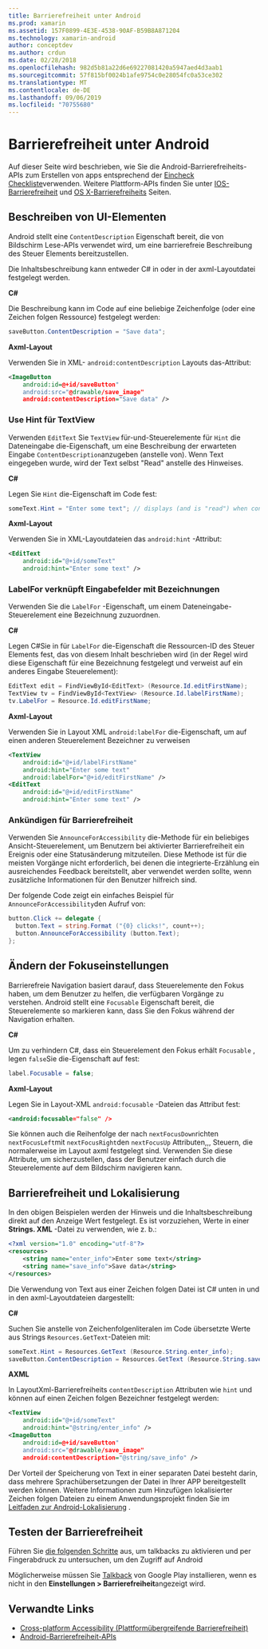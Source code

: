 ```yaml
---
title: Barrierefreiheit unter Android
ms.prod: xamarin
ms.assetid: 157F0899-4E3E-4538-90AF-B59B8A871204
ms.technology: xamarin-android
author: conceptdev
ms.author: crdun
ms.date: 02/28/2018
ms.openlocfilehash: 982d5b81a22d6e69227081420a5947aed4d3aab1
ms.sourcegitcommit: 57f815bf0024b1afe9754c0e28054fc0a53ce302
ms.translationtype: MT
ms.contentlocale: de-DE
ms.lasthandoff: 09/06/2019
ms.locfileid: "70755680"
---
```

# <a name="accessibility-on-android"></a>Barrierefreiheit unter Android

Auf dieser Seite wird beschrieben, wie Sie die Android-Barrierefreiheits-APIs zum Erstellen von apps entsprechend der [Eincheck Checkliste](~/cross-platform/app-fundamentals/accessibility.md)verwenden.
Weitere Plattform-APIs finden Sie unter [IOS-Barrierefreiheit](~/ios/app-fundamentals/accessibility.md) und [OS X-Barrierefreiheits](~/mac/app-fundamentals/accessibility.md) Seiten.

## <a name="describing-ui-elements"></a>Beschreiben von UI-Elementen

Android stellt eine `ContentDescription` Eigenschaft bereit, die von Bildschirm Lese-APIs verwendet wird, um eine barrierefreie Beschreibung des Steuer Elements bereitzustellen.

Die Inhaltsbeschreibung kann entweder C# in oder in der axml-Layoutdatei festgelegt werden.

**C#**

Die Beschreibung kann im Code auf eine beliebige Zeichenfolge (oder eine Zeichen folgen Ressource) festgelegt werden:

```csharp
saveButton.ContentDescription = "Save data";
```

**Axml-Layout**

Verwenden Sie in XML- `android:contentDescription` Layouts das-Attribut:

```xml
<ImageButton
    android:id=@+id/saveButton"
    android:src="@drawable/save_image"
    android:contentDescription="Save data" />
```

### <a name="use-hint-for-textview"></a>Use Hint für TextView

Verwenden `EditText` Sie `TextView` für-und-Steuerelemente für `Hint` die Dateneingabe die-Eigenschaft, um eine Beschreibung der erwarteten Eingabe `ContentDescription`anzugeben (anstelle von).
Wenn Text eingegeben wurde, wird der Text selbst "Read" anstelle des Hinweises.

**C#**

Legen Sie `Hint` die-Eigenschaft im Code fest:

```csharp
someText.Hint = "Enter some text"; // displays (and is "read") when control is empty
```

**Axml-Layout**

Verwenden Sie in XML-Layoutdateien das `android:hint` -Attribut:

```xml
<EditText
    android:id="@+id/someText"
    android:hint="Enter some text" />
```

### <a name="labelfor-links-input-fields-with-labels"></a>LabelFor verknüpft Eingabefelder mit Bezeichnungen

Verwenden Sie die `LabelFor` -Eigenschaft, um einem Dateneingabe-Steuerelement eine Bezeichnung zuzuordnen.

**C#**

Legen C#Sie in für `LabelFor` die-Eigenschaft die Ressourcen-ID des Steuer Elements fest, das von diesem Inhalt beschrieben wird (in der Regel wird diese Eigenschaft für eine Bezeichnung festgelegt und verweist auf ein anderes Eingabe Steuerelement):

```csharp
EditText edit = FindViewById<EditText> (Resource.Id.editFirstName);
TextView tv = FindViewById<TextView> (Resource.Id.labelFirstName);
tv.LabelFor = Resource.Id.editFirstName;
```

**Axml-Layout**

Verwenden Sie in Layout XML `android:labelFor` die-Eigenschaft, um auf einen anderen Steuerelement Bezeichner zu verweisen

```xml
<TextView
    android:id="@+id/labelFirstName"
    android:hint="Enter some text"
    android:labelFor="@+id/editFirstName" />
<EditText
    android:id="@+id/editFirstName"
    android:hint="Enter some text" />
```

### <a name="announce-for-accessibility"></a>Ankündigen für Barrierefreiheit

Verwenden Sie `AnnounceForAccessibility` die-Methode für ein beliebiges Ansicht-Steuerelement, um Benutzern bei aktivierter Barrierefreiheit ein Ereignis oder eine Statusänderung mitzuteilen. Diese Methode ist für die meisten Vorgänge nicht erforderlich, bei denen die integrierte-Erzählung ein ausreichendes Feedback bereitstellt, aber verwendet werden sollte, wenn zusätzliche Informationen für den Benutzer hilfreich sind.

Der folgende Code zeigt ein einfaches Beispiel für `AnnounceForAccessibility`den Aufruf von:

```csharp
button.Click += delegate {
  button.Text = string.Format ("{0} clicks!", count++);
  button.AnnounceForAccessibility (button.Text);
};
```

## <a name="changing-focus-settings"></a>Ändern der Fokuseinstellungen

Barrierefreie Navigation basiert darauf, dass Steuerelemente den Fokus haben, um dem Benutzer zu helfen, die verfügbaren Vorgänge zu verstehen. Android stellt eine `Focusable` Eigenschaft bereit, die Steuerelemente so markieren kann, dass Sie den Fokus während der Navigation erhalten.

**C#**

Um zu verhindern C#, dass ein Steuerelement den Fokus erhält `Focusable` , legen `false`Sie die-Eigenschaft auf fest:

```csharp
label.Focusable = false;
```

**Axml-Layout**

Legen Sie in Layout-XML `android:focusable` -Dateien das Attribut fest:

```xml
<android:focusable="false" />
```

Sie können auch die Reihenfolge der nach `nextFocusDown`richten `nextFocusLeft`mit `nextFocusRight`den `nextFocusUp` Attributen,,, Steuern, die normalerweise im Layout axml festgelegt sind. Verwenden Sie diese Attribute, um sicherzustellen, dass der Benutzer einfach durch die Steuerelemente auf dem Bildschirm navigieren kann.

## <a name="accessibility-and-localization"></a>Barrierefreiheit und Lokalisierung

In den obigen Beispielen werden der Hinweis und die Inhaltsbeschreibung direkt auf den Anzeige Wert festgelegt. Es ist vorzuziehen, Werte in einer **Strings. XML** -Datei zu verwenden, wie z. b.:

```xml
<?xml version="1.0" encoding="utf-8"?>
<resources>
    <string name="enter_info">Enter some text</string>
    <string name="save_info">Save data</string>
</resources>
```

Die Verwendung von Text aus einer Zeichen folgen Datei ist C# unten in und in den axml-Layoutdateien dargestellt:

**C#**

Suchen Sie anstelle von Zeichenfolgenliteralen im Code übersetzte Werte aus Strings `Resources.GetText`-Dateien mit:

```csharp
someText.Hint = Resources.GetText (Resource.String.enter_info);
saveButton.ContentDescription = Resources.GetText (Resource.String.save_info);
```

**AXML**

In LayoutXml-Barrierefreiheits `contentDescription` Attributen wie `hint` und können auf einen Zeichen folgen Bezeichner festgelegt werden:

```xml
<TextView
    android:id="@+id/someText"
    android:hint="@string/enter_info" />
<ImageButton
    android:id=@+id/saveButton"
    android:src="@drawable/save_image"
    android:contentDescription="@string/save_info" />
```

Der Vorteil der Speicherung von Text in einer separaten Datei besteht darin, dass mehrere Sprachübersetzungen der Datei in Ihrer APP bereitgestellt werden können. Weitere Informationen zum Hinzufügen lokalisierter Zeichen folgen Dateien zu einem Anwendungsprojekt finden Sie im [Leitfaden zur Android-Lokalisierung](~/android/app-fundamentals/localization.md) .

## <a name="testing-accessibility"></a>Testen der Barrierefreiheit

Führen Sie [die folgenden Schritte](https://developer.android.com/training/accessibility/testing.html#how-to) aus, um talkbacks zu aktivieren und per Fingerabdruck zu untersuchen, um den Zugriff auf Android

Möglicherweise müssen Sie [Talkback](https://play.google.com/store/apps/details?id=com.google.android.marvin.talkback) von Google Play installieren, wenn es nicht in den **Einstellungen > Barrierefreiheit**angezeigt wird.

## <a name="related-links"></a>Verwandte Links

- [Cross-platform Accessibility (Plattformübergreifende Barrierefreiheit)](~/cross-platform/app-fundamentals/accessibility.md)
- [Android-Barrierefreiheit-APIs](https://developer.android.com/guide/topics/ui/accessibility/index.html)
